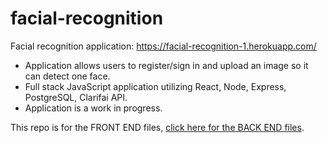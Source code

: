 # facial-recognition

Facial recognition application: https://facial-recognition-1.herokuapp.com/

- Application allows users to register/sign in and upload an image so it can detect one face.
- Full stack JavaScript application utilizing React, Node, Express, PostgreSQL, Clarifai API.
- Application is a work in progress.

This repo is for the FRONT END files, [click here for the BACK END files](https://github.com/rbmanez/facial-recognition-api).
